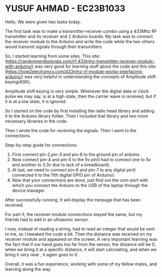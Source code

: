 # YUSUF AHMAD - EC23B1033 

Hello, We were given two tasks today.

The first task was to make a transmitter-receiver combo using a 433Mhz RF transmitter and its receiver and 2 Arduino boards. My task was to connect the receiver module to the Arduino and write the code while the two others would transmit signals through their transmitters.

So, I started learning from some sites. This site: (https://randomnerdtutorials.com/rf-433mhz-transmitter-receiver-module-with-arduino/) was very good for learning stuff about the code and this site: (https://how2electronics.com/433mhz-rf-module-works-interfacing-arduino/) was very helpful in understanding the concepts of Amplitude shift keying(ASK).

Amplitude shift keying is very simple. Whenever the digital data or clock pulse we may say, is at a high state, then the carrier wave is received, but if it is at a low state, it is ignored.

So I started on the code by first installing the radio head library and adding it to the Arduino library folder. Then I included that library and two more necessary libraries in the code.

Then I wrote the code for receiving the signals. Then I went to the connections.

Step-by-step guide for connections:

1. First connect pin-2,pin-3 and pin-8 to the ground pin of arduino.
2. Now connect pin-4 and pin-5 to the 5v pin(I had to connect one to 5v and another to 3.3v due to lack of a breadboard).
3. At last, we need to connect pin-6 and pin-7 to any digital pin(I connected it to the 11th digital GPIO pin of Arduino).
4. Now that your connections are done, just find out the com-port with which you connect the Arduino to the USB of the laptop through the device manager. 

After successfully running, It will display the message that has been received.

For part II, the receiver module connections stayed the same, but my friends had to add in an ultrasonic sensor.

I now, instead of reading a string, had to read an integer that would be sent to me, so I tweaked the code a bit. Then the distance was received on my receiver module and appeared on the screen. A very important learning was the fact that if our hand goes too far from the sensor, the distance will be 0, when we bring it at a specific distance, it will start calculating, and when we bring it very near , it again goes to 0.

Overall, it was a fun experience, working with some of my fellow mates, and learning along the way.
